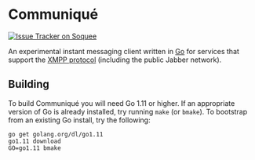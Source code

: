 # Communiqué

[![Issue Tracker on Soquee][badge]][issues]

An experimental instant messaging client written in [Go] for services that
support the [XMPP protocol] (including the public Jabber network).

## Building

To build Communiqué you will need Go 1.11 or higher.
If an appropriate version of Go is already installed, try running `make` (or
`bmake`).
To bootstrap from an existing Go install, try the following:

    go get golang.org/dl/go1.11
    go1.11 download
    GO=go1.11 bmake

[badge]: https://img.shields.io/badge/style-mellium%2fcommuniqu%c3%a9--tui-green.svg?longCache=true&style=popout-square&label=soquee
[issues]: https://www.soquee.net/issues/mellium/communiqu%c3%a9-tui
[Go]: https://golang.org/
[XMPP protocol]: https://tools.ietf.org/html/rfc6121
